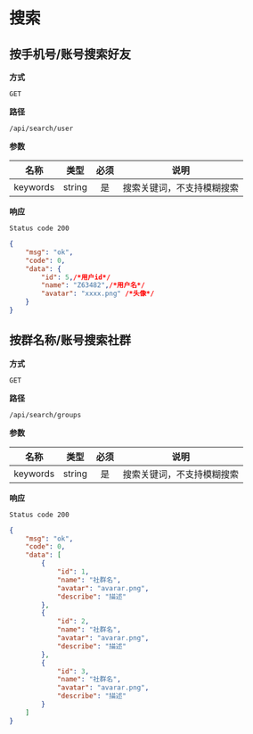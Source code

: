 # 搜索

## 按手机号/账号搜索好友

**方式**

`GET`

**路径**

`/api/search/user`

**参数**

|  名称  |  类型  | 必须 | 说明 |
| :----: | :----: | :--: | :----: |
| keywords | string |  是  | 搜索关键词，不支持模糊搜索 |

**响应**

`Status code 200`

```json
{
    "msg": "ok",
    "code": 0,
    "data": {
        "id": 5,/*用户id*/
        "name": "Z63482",/*用户名*/
        "avatar": "xxxx.png" /*头像*/
    }
}
```

## 按群名称/账号搜索社群

**方式**

`GET`

**路径**

`/api/search/groups`

**参数**

|  名称  |  类型  | 必须 | 说明 |
| :----: | :----: | :--: | :----: |
| keywords | string |  是  | 搜索关键词，不支持模糊搜索 |

**响应**

`Status code 200`

```json
{
    "msg": "ok",
    "code": 0,
    "data": [
        {
            "id": 1,
            "name": "社群名",
            "avatar": "avarar.png",
            "describe": "描述"
        },
        {
            "id": 2,
            "name": "社群名",
            "avatar": "avarar.png",
            "describe": "描述"
        },
        {
            "id": 3,
            "name": "社群名",
            "avatar": "avarar.png",
            "describe": "描述"
        }
    ]
}
```
